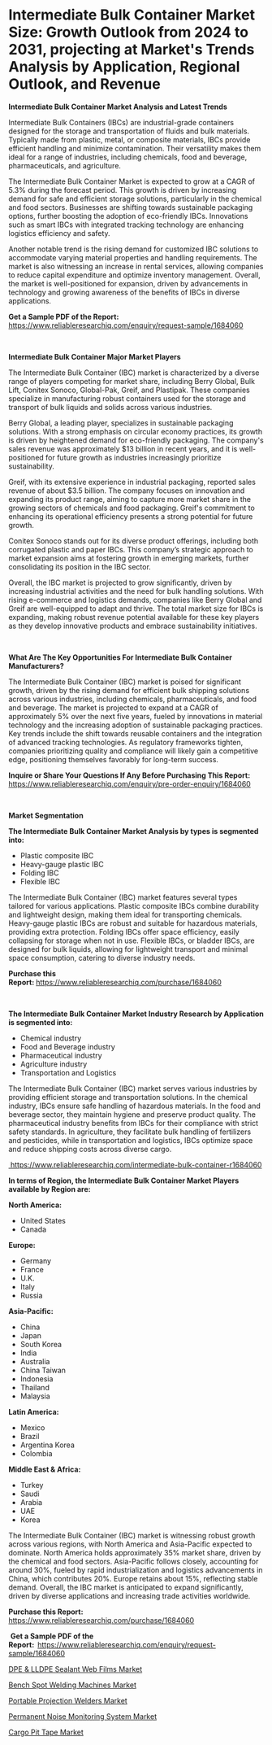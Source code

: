 <p><h1>Intermediate Bulk Container Market Size: Growth Outlook from 2024 to 2031, projecting at Market's Trends Analysis by Application, Regional Outlook, and Revenue</h1></p><p><strong>Intermediate Bulk Container Market Analysis and Latest Trends</strong></p>
<p><p>Intermediate Bulk Containers (IBCs) are industrial-grade containers designed for the storage and transportation of fluids and bulk materials. Typically made from plastic, metal, or composite materials, IBCs provide efficient handling and minimize contamination. Their versatility makes them ideal for a range of industries, including chemicals, food and beverage, pharmaceuticals, and agriculture.</p><p>The Intermediate Bulk Container Market is expected to grow at a CAGR of 5.3% during the forecast period. This growth is driven by increasing demand for safe and efficient storage solutions, particularly in the chemical and food sectors. Businesses are shifting towards sustainable packaging options, further boosting the adoption of eco-friendly IBCs. Innovations such as smart IBCs with integrated tracking technology are enhancing logistics efficiency and safety.</p><p>Another notable trend is the rising demand for customized IBC solutions to accommodate varying material properties and handling requirements. The market is also witnessing an increase in rental services, allowing companies to reduce capital expenditure and optimize inventory management. Overall, the market is well-positioned for expansion, driven by advancements in technology and growing awareness of the benefits of IBCs in diverse applications.</p></p>
<p><strong>Get a Sample PDF of the Report:&nbsp;</strong> <a href="https://www.reliableresearchiq.com/enquiry/request-sample/1684060?utm_campaign=1088&utm_medium=2&utm_source=Github&utm_content=ia&utm_term=15102024&utm_id=intermediate-bulk-container">https://www.reliableresearchiq.com/enquiry/request-sample/1684060</a></p>
<p>&nbsp;</p>
<p><strong>Intermediate Bulk Container Major Market Players</strong></p>
<p><p>The Intermediate Bulk Container (IBC) market is characterized by a diverse range of players competing for market share, including Berry Global, Bulk Lift, Conitex Sonoco, Global-Pak, Greif, and Plastipak. These companies specialize in manufacturing robust containers used for the storage and transport of bulk liquids and solids across various industries.</p><p>Berry Global, a leading player, specializes in sustainable packaging solutions. With a strong emphasis on circular economy practices, its growth is driven by heightened demand for eco-friendly packaging. The company's sales revenue was approximately $13 billion in recent years, and it is well-positioned for future growth as industries increasingly prioritize sustainability.</p><p>Greif, with its extensive experience in industrial packaging, reported sales revenue of about $3.5 billion. The company focuses on innovation and expanding its product range, aiming to capture more market share in the growing sectors of chemicals and food packaging. Greif's commitment to enhancing its operational efficiency presents a strong potential for future growth.</p><p>Conitex Sonoco stands out for its diverse product offerings, including both corrugated plastic and paper IBCs. This company’s strategic approach to market expansion aims at fostering growth in emerging markets, further consolidating its position in the IBC sector.</p><p>Overall, the IBC market is projected to grow significantly, driven by increasing industrial activities and the need for bulk handling solutions. With rising e-commerce and logistics demands, companies like Berry Global and Greif are well-equipped to adapt and thrive. The total market size for IBCs is expanding, making robust revenue potential available for these key players as they develop innovative products and embrace sustainability initiatives.</p></p>
<p>&nbsp;</p>
<p><strong>What Are The Key Opportunities For Intermediate Bulk Container Manufacturers?</strong></p>
<p><p>The Intermediate Bulk Container (IBC) market is poised for significant growth, driven by the rising demand for efficient bulk shipping solutions across various industries, including chemicals, pharmaceuticals, and food and beverage. The market is projected to expand at a CAGR of approximately 5% over the next five years, fueled by innovations in material technology and the increasing adoption of sustainable packaging practices. Key trends include the shift towards reusable containers and the integration of advanced tracking technologies. As regulatory frameworks tighten, companies prioritizing quality and compliance will likely gain a competitive edge, positioning themselves favorably for long-term success.</p></p>
<p><strong>Inquire or Share Your Questions If Any Before Purchasing This Report:</strong> <a href="https://www.reliableresearchiq.com/enquiry/pre-order-enquiry/1684060?utm_campaign=1088&utm_medium=2&utm_source=Github&utm_content=ia&utm_term=15102024&utm_id=intermediate-bulk-container">https://www.reliableresearchiq.com/enquiry/pre-order-enquiry/1684060</a></p>
<p>&nbsp;</p>
<p><strong>Market Segmentation</strong></p>
<p><strong>The Intermediate Bulk Container Market Analysis by types is segmented into:</strong></p>
<p><ul><li>Plastic composite IBC</li><li>Heavy-gauge plastic IBC</li><li>Folding IBC</li><li>Flexible IBC</li></ul></p>
<p><p>The Intermediate Bulk Container (IBC) market features several types tailored for various applications. Plastic composite IBCs combine durability and lightweight design, making them ideal for transporting chemicals. Heavy-gauge plastic IBCs are robust and suitable for hazardous materials, providing extra protection. Folding IBCs offer space efficiency, easily collapsing for storage when not in use. Flexible IBCs, or bladder IBCs, are designed for bulk liquids, allowing for lightweight transport and minimal space consumption, catering to diverse industry needs.</p></p>
<p><strong>Purchase this Report:&nbsp;</strong><a href="https://www.reliableresearchiq.com/purchase/1684060?utm_campaign=1088&utm_medium=2&utm_source=Github&utm_content=ia&utm_term=15102024&utm_id=intermediate-bulk-container">https://www.reliableresearchiq.com/purchase/1684060</a></p>
<p>&nbsp;</p>
<p><strong>The Intermediate Bulk Container Market Industry Research by Application is segmented into:</strong></p>
<p><ul><li>Chemical industry</li><li>Food and Beverage industry</li><li>Pharmaceutical industry</li><li>Agriculture industry</li><li>Transportation and Logistics</li></ul></p>
<p><p>The Intermediate Bulk Container (IBC) market serves various industries by providing efficient storage and transportation solutions. In the chemical industry, IBCs ensure safe handling of hazardous materials. In the food and beverage sector, they maintain hygiene and preserve product quality. The pharmaceutical industry benefits from IBCs for their compliance with strict safety standards. In agriculture, they facilitate bulk handling of fertilizers and pesticides, while in transportation and logistics, IBCs optimize space and reduce shipping costs across diverse cargo.</p></p>
<p><a href="https://www.reliableresearchiq.com/intermediate-bulk-container-r1684060?utm_campaign=1088&utm_medium=2&utm_source=Github&utm_content=ia&utm_term=15102024&utm_id=intermediate-bulk-container">&nbsp;https://www.reliableresearchiq.com/intermediate-bulk-container-r1684060</a></p>
<p><strong>In terms of Region, the Intermediate Bulk Container Market Players available by Region are:</strong></p>
<p>
    <p> <strong> North America: </strong>
        <ul>
            <li>United States</li>
            <li>Canada</li>
        </ul>
        </p> 
    <p> <strong> Europe: </strong>
        <ul>
            <li>Germany</li>
            <li>France</li>
            <li>U.K.</li>
            <li>Italy</li>
            <li>Russia</li>
        </ul>
        </p> 
    <p> <strong> Asia-Pacific: </strong>
        <ul>
            <li>China</li>
            <li>Japan</li>
            <li>South Korea</li>
            <li>India</li>
            <li>Australia</li>
            <li>China Taiwan</li>
            <li>Indonesia</li>
            <li>Thailand</li>
            <li>Malaysia</li>
        </ul>
        </p> 
    <p> <strong> Latin America: </strong>
        <ul>
            <li>Mexico</li>
            <li>Brazil</li>
            <li>Argentina Korea</li>
            <li>Colombia</li>
        </ul>
        </p> 
    <p> <strong> Middle East & Africa: </strong>
        <ul>
            <li>Turkey</li>
            <li>Saudi</li>
            <li>Arabia</li>
            <li>UAE</li>
            <li>Korea</li>
        </ul>
    </p>
    </p>
<p><p>The Intermediate Bulk Container (IBC) market is witnessing robust growth across various regions, with North America and Asia-Pacific expected to dominate. North America holds approximately 35% market share, driven by the chemical and food sectors. Asia-Pacific follows closely, accounting for around 30%, fueled by rapid industrialization and logistics advancements in China, which contributes 20%. Europe retains about 15%, reflecting stable demand. Overall, the IBC market is anticipated to expand significantly, driven by diverse applications and increasing trade activities worldwide.</p></p>
<p><strong>Purchase this Report: </strong><a href="https://www.reliableresearchiq.com/purchase/1684060?utm_campaign=1088&utm_medium=2&utm_source=Github&utm_content=ia&utm_term=15102024&utm_id=intermediate-bulk-container">https://www.reliableresearchiq.com/purchase/1684060</a></p>
<p>&nbsp;<strong>Get a Sample PDF of the Report:&nbsp;&nbsp;</strong><a href="https://www.reliableresearchiq.com/enquiry/request-sample/1684060?utm_campaign=1088&utm_medium=2&utm_source=Github&utm_content=ia&utm_term=15102024&utm_id=intermediate-bulk-container">https://www.reliableresearchiq.com/enquiry/request-sample/1684060</a></p>
<p><strong></strong></p>
<p><p><a href="https://github.com/wanvigsqmunsenr/Market-Research-Report-List-1/blob/main/dpe-lldpe-sealant-web-films-market.md?utm_campaign=1088&utm_medium=2&utm_source=Github&utm_content=ia&utm_term=15102024&utm_id=intermediate-bulk-container">DPE & LLDPE Sealant Web Films Market</a></p><p><a href="https://www.linkedin.com/pulse/global-bench-spot-welding-machines-market-share-growth-opportunities-pja9f?trk=public_post_embed_feed-article-content&utm_campaign=1088&utm_medium=2&utm_source=Github&utm_content=ia&utm_term=15102024&utm_id=intermediate-bulk-container">Bench Spot Welding Machines Market</a></p><p><a href="https://www.linkedin.com/pulse/portable-projection-welders-market-pulse-7-expansion-blueprint-3xiif?trk=public_post_embed_feed-article-content&utm_campaign=1088&utm_medium=2&utm_source=Github&utm_content=ia&utm_term=15102024&utm_id=intermediate-bulk-container">Portable Projection Welders Market</a></p><p><a href="https://www.linkedin.com/pulse/permanent-noise-monitoring-system-market-navigating-challenges-kukgf?trk=public_post_embed_feed-article-content&utm_campaign=1088&utm_medium=2&utm_source=Github&utm_content=ia&utm_term=15102024&utm_id=intermediate-bulk-container">Permanent Noise Monitoring System Market</a></p><p><a href="https://github.com/rovj3gerson/Market-Research-Report-List-1/blob/main/cargo-pit-tape-market.md?utm_campaign=1088&utm_medium=2&utm_source=Github&utm_content=ia&utm_term=15102024&utm_id=intermediate-bulk-container">Cargo Pit Tape Market</a></p></p>